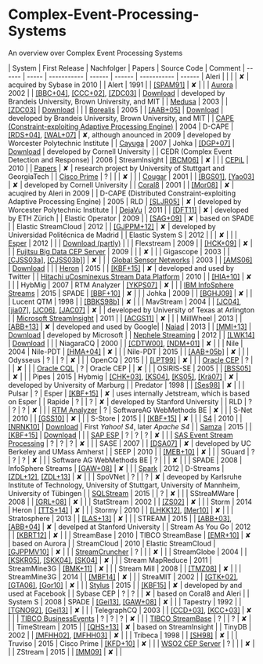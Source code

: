 # Complex-Event-Processing-Systems
An overview over Complex Event Processing Systems  

| System | First Release | Nachfolger | Papers | Source Code |  Comment
| ------ | ----- | ----------- | ------ | ------ | ----------- | ------
| Aleri | | | | ✘ | acquired by Sybase in 2010 | 
| Alert | 1991 | | [[SPAM91]](papers/SPAM91.pdf) | ✘ | | 
| [Aurora](http://cs.brown.edu/research/aurora/) | 2002 | | [[BBC+04]](papers/BBC+04.pdf), [[CCC+02]](papers/CCC+02.pdf), [[ZDC03]](papers/ZDC03.pdf) |  [Download](http://cs.brown.edu/research/aurora/aurora_1_2.tar.gz) | developed by Brandeis University, Brown University, and MIT | 
| [Medusa](http://nsl.cs.usc.edu/Projects/Medusa) | 2003 | | [[ZDC03]](papers/ZDC03.pdf) | [Download](https://github.com/USC-NSL/Medusa) | | 
| [Borealis](http://cs.brown.edu/research/borealis/public/) | 2005 | | [[AAB+05]](papers/AAB+05.pdf) | [Download](http://cs.brown.edu/research/borealis/public/#software) | developed by Brandeis University, Brown University, and MIT  | 
| [CAPE (Constraint-exploiting Adaptive Processing Engine)](http://davis.wpi.edu/dsrg/PROJECTS/CAPE/index.html) | 2004 | D-CAPE | [[RDS+04]](papers/), [[WAL+07]](papers/) | ✘, although anounced in 2009 | developed by Worcester Polytechnic Institute | 
| [Cayuga](http://www.cs.cornell.edu/bigreddata/cayuga/) | 2007 | Johka | [[DGP+07]](papers/) | [Download](http://www.cs.cornell.edu/bigreddata/cayuga/cayuga_code/cayuga_code.php) | developed by Cornell University | 
| CEDR (Complex Event Detection and Response) | 2006 | StreamInsight | [[BCM06]](papers/) | ✘ | | 
| [CEPiL](https://www.ipvs.uni-stuttgart.de/abteilungen/vs/forschung/projekte/CEP-in-the-Large) | 2010 | | [Papers](http://www2.informatik.uni-stuttgart.de/zdi/buecherei/NCSTRL_listings/projekt/CEPIL.html) | ✘ | research project by University of Stuttgart and GeorgiaTech | 
| [Cisco Prime](http://www.cisco.com/c/en/us/td/docs/net_mgmt/prime/network/4-1/user/guide/CiscoPrimeNetwork41UserGuide/fault-theory.html) | ? | |  | ✘ | | 
| [Cougar](http://www.cs.cornell.edu/bigreddata/cougar/index.php) | 2001 | | [[BGS01]](papers/), [[Yao03]](papers/) | ✘ | developed by Cornell University | 
| [Coral8](https://www.crunchbase.com/organization/coral8) | 2001 | | [[Mor08]](papers/) | ✘ | acuqired by Aleri in 2009 | 
| D-CAPE (Distributed Constraint-exploiting Adaptive Processing Engine) | 2005 | RLD | [[SLJR05]](papers/) | ✘ | developed by Worcester Polytechnic Institute | 
| [DejaVu](https://www.systems.ethz.ch/node/198) | 2011 | | [[DFT11]](papers/) | ✘ | developed by ETH Zürich | 
| Elastic Operator | 2009 | | [[SAG+09]](papers/) | ✘ | based on SPADE | 
| Elastic StreamCloud | 2012 | | [[GJPPM+12]](papers/) | ✘ | developed by Universidad Politécnica de Madrid | 
| Elastic System S | 2012 | | | ✘ | | 
| [Esper](http://www.espertech.com/esper/index.php) | 2012 | | | [Download (partly)](http://www.espertech.com/download/) |  | 
| Flexstream | 2009 | | [[HCK+09]](papers/) | ✘ | | 
| [Fujitsu Big Data CEP Server](http://www.fujitsu.com/global/products/software/middleware/application-infrastructure/interstage/solutions/big-data/bdcep/features/) | 2009 | | | ✘ | | 
| Gigascope | 2003 | | [[CJSS03a]](papers/), [[CJSS03b]](papers/)] | ✘  | | 
| [Global Sensor Networks](https://github.com/LSIR/gsn) | 2003 | | [[AMS06]](papers/AMS06.pdf) | [Download](https://github.com/LSIR/gsn) | | 
| [Heron](https://blog.twitter.com/2015/flying-faster-with-twitter-heron) | 2015 | | [[KBF+15]]() | ✘ | developed and used by Twitter | 
| [Hitachi uCosminexus Stream Data Platform](http://www.hitachi.com/products/it/software/prod/cosminexus/products/list/index.html) | 2010 | | [[HIA+10]](papers/) | ✘ |  | 
| HybMig | 2007 | RTM Analyzer | [[YKPS07]](papers/) | ✘ | | 
| [IBM InfoSphere Streams](http://www-03.ibm.com/software/products/en/ibm-streams) | 2015 | SPADE | [[BBF+10]](papers/) | ✘ | | 
| Johka | 2009 | | [[BGHJ09]](papers/) | ✘ | | 
| Lucent QTM | 1998 | | [[BBKS98b]](papers/) | ✘  | | 
| MavStream | 2004 | | [[JC04]](papers/), [[jia07]](papers/),  [[JC06]](papers/),  [[JAC07]](papers/) | ✘ |  | developed by University of Texas at Arlington | 
| [Microsoft StreamInsight](https://technet.microsoft.com/de-de/library/ee362541(v=sql.111).aspx) | 2011 | | [[ACGS11]](papers/) | ✘ | | 
| MillWheel | 2013 | | [[ABB+13]](papers/) | ✘ | developed and used by Google| 
| [Naiad](http://research.microsoft.com/en-us/projects/naiad/) | 2013 | | [[MMI+13]](papers/) | [Download](https://github.com/MicrosoftResearch/Naiad) | developed by Microsoft | 
| [Nephele Streaming](https://github.com/bjoernlohrmann/nephele-streaming) | 2012 | | [[LWK14]](papers/) | [Download](https://github.com/bjoernlohrmann/nephele-streaming) | | 
| NiagaraCQ | 2000 | | [[CDTW00]](), [[NDM+01]]() | ✘ | | 
| Nile | 2004 | Nile-PDT | [[HMA+04]]() | ✘ | | 
| Nile-PDT | 2015 | | [[AAB+05b]]() | ✘ | | 
| Odysseus | ? | | ? | ✘ | | 
| OpenCQ | 2015 | | [[LPT99]]() | ✘ | | 
| [Oracle CEP](http://www.oracle.com/technetwork/middleware/complex-event-processing/overview/index.html) | ? | | | ✘ | | 
| [Oracle CQL](https://docs.oracle.com/cd/E14571_01/apirefs.1111/e12048.pdf) | ? | Oracle CEP | | ✘ | | 
| OSIRIS-SE | 2005 | | [[BSS05]](papers/) | ✘ | | 
| Pipes | 2015 | Hybmig | [[CHK+03]](papers/), [[KS04]](papers/), [[KS05]](papers/), [[Krä07]](papers/) | ✘ | developed by University of Marburg | 
| Predator | 1998 | | [[Ses98]](papers/) | ✘ |  | 
| Pulsar | ? | Esper | [[KBF+15]](papers/) | ✘ | uses internally Jetstream, which is based on Esper | 
| Rapide | ? | | ? | ✘ | developed by Stanford University | 
| RLD | ? | ? | ? | ✘ | | 
| [RTM Analyzer](http://www.gfft-portal.de/files/WhitePaper_RTM_Analyzer.pdf) | ? | SoftwareAG WebMethods BE  | ✘ | | 
| S-Net | 2010 | | [[GSS10]](papers/) | ✘ | | 
| S-Store | 2015 | | [[KBF+15]](papers/) | ✘ | | 
| [S4](http://incubator.apache.org/s4/) | 2010 | | [[NRNK10]](papers/) | [Download](http://incubator.apache.org/s4/download/) | First *Yahoo! S4*, later *Apache S4* | 
| [Samza](http://samza.apache.org/) | 2015 | | [[KBF+15]](papers/) | [Download](http://samza.apache.org/startup/download/) | | 
| [SAP ESP](http://scn.sap.com/community/event-stream-processor) | ? | ? | ? | ✘ | | 
| [SAS Event Stream Processing](http://www.sas.com/en_us/software/data-management/event-stream-processing.html) | ? | ? | ? | ✘ |  |
| SASE | 2007 | | [[DSA07]](papers/) | ✘ | developed by UC Berkeley and UMass Amherst | 
| SEEP | 2010 | | [[MEB+10]](papers/) | ✘ |  | 
| SGuard | ? | ? | ? | ✘ |  | 
| Software AG WebMethods BE | ? | | | ✘ |  | 
| SPADE | 2008 | InfoSphere Streams | [[GAW+08]]() | ✘ |  | 
| [Spark](http://spark.apache.org/) | 2012 | D-Streams | [[ZDL+12]](), [[ZDL+13]]() | ✘ |  | 
| SpoVNet | ? | | ? | ✘ | deveoped by Karlsruhe Institute of Technology, University of Stuttgart, University of Mannheim, University of Tübingen | 
| [SQLStream](http://www.sqlstream.com/) | 2015 | | ? | ✘ | | 
| SStreaMWare | 2008 | | [[GRL+08]](papers/) | ✘ | | 
| StatStream | 2002 | | [[ZS02]](papers/) | ✘ |  | 
| Storm | 2014 | Heron | [[TTS+14]](papers/) | ✘ |  | 
| Stormy | 2010 | | [[LHKK12]](), [[Mer10]](papers/) | ✘ |  | 
| Stratosphere | 2013 | | [[LAS+13]](papers/) | ✘ |  | 
| STREAM | 2015 | | [[ABB+03]](), [[ABB+04]](papers/) | ✘ | develped at Stanford University | 
| Stream As You Go | 2012 | | [[KBRT12]](papers/) | ✘ |  | 
| StreamBase | 2010 | TIBCO StreamBase | [[EMR+10]](papers/) | ✘ | based on Aurora | 
| StreamCloud | 2010 | Elastic StreamCloud | [[GJPPMV10]](papers/) | ✘ | | 
| [StreamCruncher](http://www.streamcruncher.com/) | ? | | | ✘ | | 
| StreamGlobe | 2004 | | [[KSKR05]](papers/), [[SKK04]](papers/), [[SK04]](papers/) | ✘ | | 
| Stream MapReduce | 2011 | StreamMine3G | [[BMK+11]](papers/) | ✘ | | 
| Stream Mill | 2008 | | [[TMZ08]](papers/) | ✘ | | 
| StreamMine3G | 2014 | | [[MBF14]](papers/) | ✘ | | 
| StreaMIT | 2002 | | [[GTK+02]](papers/), [[GTA06]](papers/), [[Gor10]](papers/) | ✘ |  | 
| [Stylus](https://qconsf.com/sf2015/presentation/stylus-facebook-new-stream-processing-platform) | 2015 | | [[KBF15]](papers/) | ✘ | developed by and used at Facebook | 
| Sybase CEP | ? | ? | | ✘ | based on Coral8 and Aleri | 
| System S | 2008 | SPADE | [[Gei13]](papers/), [[GAW+08]]() | ✘ | | 
| Tapestry | 1992 | | [[TGNO92]](papers/), [[Gei13]](papers/) | ✘ | | 
| TelegraphCQ | 2003 | | [[CCD+03]](), [[KCC+03]](papers/) | ✘ | | 
| [TIBCO BusinessEvents](http://www.tibco.com/products/event-processing/complex-event-processing/businessevents/) | ? | ? | ? | ✘ | | 
| [TIBCO StreamBase](http://www.streambase.com/) | ? | | ? | ✘ |  | 
| TimeStream | 2015 | | [[QHS+13]](papers/) | ✘ | based on StreamInsight | 
| TinyDB | 2002 | | [[MFHH02]](papers/), [[MFHH03]]() | ✘ | | 
| Tribeca | 1998 | | [[SH98]](papers/) | ✘ | | 
| Truviso | 2015 | Cisco Prime | [[KFD+10]](papers/) | ✘ | | 
| [WSO2 CEP Server](http://wso2.com/products/complex-event-processor/) | ? | | | ✘ | | 
| ZStream | 2015 | | [[MM09]](papers/) | ✘ | | 

